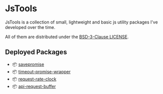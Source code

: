 # JsTools

JsTools is a collection of small, lightweight and basic js utility packages I've developed over the time.

All of them are distributed under the [BSD-3-Clause LICENSE](./LICENSE).

## Deployed Packages
- 📦 [savepromise](https://www.npmjs.com/package/savepromise)
- 📦 [timeout-promise-wrapper](https://www.npmjs.com/package/timeout-promise-wrapper)
- 📦 [request-rate-clock](https://www.npmjs.com/package/request-rate-clock)
- 📦 [api-request-buffer](https://www.npmjs.com/package/api-request-buffer)
